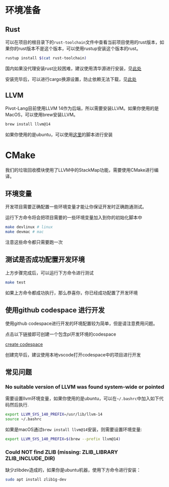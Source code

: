 # 环境准备

## Rust

可以在项目的根目录下的`rust-toolchain`文件中查看当前项目使用的rust版本，如果你的rust版本不是这个版本，可以使用rustup安装这个版本的rust。

```bash
rustup install $(cat rust-toolchain)
```

国内如果没代理安装rust比较困难，建议使用清华源进行安装，见[此处](https://mirrors.tuna.tsinghua.edu.cn/help/rustup/)

安装完毕后，可以进行cargo换源设置，防止依赖无法下载，见[此处](https://mirrors.tuna.tsinghua.edu.cn/help/crates.io-index.git/)

## LLVM

Pivot-Lang目前使用LLVM 14作为后端，所以需要安装LLVM。如果你使用的是MacOS，可以使用brew安装LLVM。

```bash
brew install llvm@14
```

如果你使用的是ubuntu，可以使用[这里](https://github.com/Pivot-Studio/setup-llvm/blob/main/scripts/install_llvm.sh)的脚本进行安装

# CMake

我们的垃圾回收模块使用了LLVM中的StackMap功能，需要使用CMake进行编译。

## 环境变量

开发项目需要正确配置一些环境变量才能让你保证开发时正确跑通测试。

运行下方命令将会把项目需要的一些环境变量加入到你的初始化脚本中

```bash
make devlinux # linux
make devmac # mac
```
注意这些命令都只需要跑一次

## 测试是否成功配置开发环境

上方步骤完成后，可以运行下方命令进行测试

```bash
make test
```

如果上方命令都成功执行，那么恭喜你，你已经成功配置了开发环境


## 使用github codespace 进行开发

使用github codespace进行开发的环境配置较为简单，但是请注意费用问题。


点击以下链接即可创建一个包含pl开发环境的codespace

[create codespace](https://github.com/codespaces/new?machine=standardLinux32gb&repo=535925143&ref=master&devcontainer_path=.devcontainer%2Fdevcontainer.json&location=SouthEastAsia)

创建完毕后，建议使用本地vscode打开codespace中的项目进行开发

## 常见问题

### No suitable version of LLVM was found system-wide or pointed 

需要设置llvm环境变量，如果你使用的是ubuntu，可以在`~/.bashrc`中加入如下代码然后执行.

```bash
export LLVM_SYS_140_PREFIX=/usr/lib/llvm-14
source ~/.bashrc
```

如果是macOS通过`brew install llvm@14`安装，则需要设置环境变量:
```bash
export LLVM_SYS_140_PREFIX=$(brew --prefix llvm@14)
```


### Could NOT find ZLIB (missing: ZLIB_LIBRARY ZLIB_INCLUDE_DIR)

缺少zlibdev造成的，如果你是ubuntu机器，使用下方命令进行安装：

```bash
sudo apt install zlib1g-dev
```




